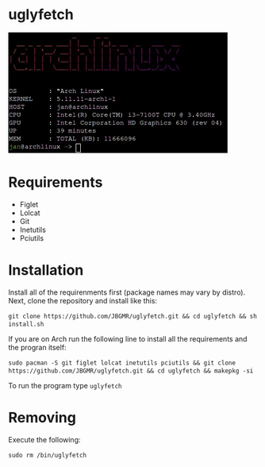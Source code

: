 # uglyfetch
![](demos/uglyfetch_demo.jpg)
# Requirements
- Figlet
- Lolcat
- Git
- Inetutils
- Pciutils
# Installation
Install all of the requirenments first (package names may vary by distro). Next, clone the repository and install like this:
```
git clone https://github.com/JBGMR/uglyfetch.git && cd uglyfetch && sh install.sh
```
If you are on Arch run the following line to install all the requirements and the progran itself:
```
sudo pacman -S git figlet lolcat inetutils pciutils && git clone https://github.com/JBGMR/uglyfetch.git && cd uglyfetch && makepkg -si
```
To run the program type ``uglyfetch``
# Removing
Execute the following:
```
sudo rm /bin/uglyfetch
```
